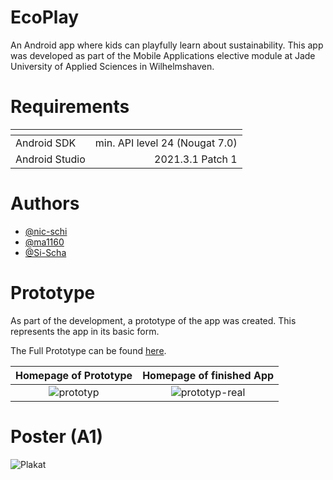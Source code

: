 # EcoPlay
An Android app where kids can playfully learn about sustainability. This app was developed as part of the Mobile Applications elective module at Jade University of Applied Sciences in Wilhelmshaven.

# Requirements
| <!-- -->        | <!-- -->                            |
| ---             | ---:                                |
| Android SDK     | min. API level 24 (Nougat 7.0)      |
| Android Studio  | 2021.3.1 Patch 1                    |

# Authors
- [@nic-schi](https://github.com/nic-schi)
- [@ma1160](https://github.com/ma1160)
- [@Si-Scha](https://github.com/Si-Scha)

# Prototype
As part of the development, a prototype of the app was created. This represents the app in its basic form.

The Full Prototype can be found [here](https://github.com/nic-schi/EcoPlay/files/9996537/Prototyp-final.pdf).

Homepage of Prototype      |  Homepage of finished App
:-------------------------:|:-------------------------:
 ![prototyp](https://user-images.githubusercontent.com/43421445/204906461-6392bf2d-a378-45bc-964e-80d25cd4df03.png) | ![prototyp-real](https://user-images.githubusercontent.com/43421445/204906443-e75390cc-6f4c-4ccd-b6f7-5dc3a1ae1f65.png)

# Poster (A1)
![Plakat](https://user-images.githubusercontent.com/43421445/213868797-1c2b6039-7290-4725-9ae4-0b04bb2446e7.jpg)
